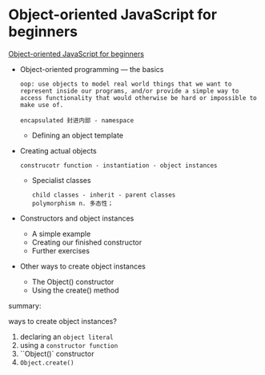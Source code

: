 # Object-oriented JavaScript for beginners

[Object-oriented JavaScript for beginners](https://developer.mozilla.org/en-US/docs/Learn/JavaScript/Objects/Object-oriented_JS)



- Object-oriented programming — the basics
  
  ```
  oop: use objects to model real world things that we want to represent inside our programs, and/or provide a simple way to access functionality that would otherwise be hard or impossible to make use of.
  
  encapsulated 封进内部 - namespace
  ```
  
  - Defining an object template
  
- Creating actual objects
  
    ```
    construcotr function - instantiation - object instances
    ```
  
  - Specialist classes
  
    ```
    child classes - inherit - parent classes
    polymorphism n. 多态性；
    ```
  
- Constructors and object instances
  - A simple example
  - Creating our finished constructor
  - Further exercises
  
- Other ways to create object instances
  - The Object() constructor
  - Using the create() method
  
  

summary:

ways to create object instances?

1. declaring an `object literal`
2. using a `constructor function`
3. ``Object()` constructor
4. `Object.create()`



